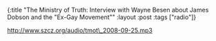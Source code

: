 {:title "The Ministry of Truth: Interview with Wayne Besen about James Dobson and the \"Ex-Gay Movement\""
:layout :post
:tags  ["radio"]}

<http://www.szcz.org/audio/tmot\_2008-09-25.mp3>

